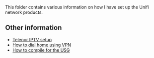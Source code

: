This folder contains various information on how I have set up the Unifi network products.

## Other information

* [Telenor IPTV setup](telenor.md)
* [How to dial home using VPN](external.md)
* [How to compile for the USG](compiling.md)
